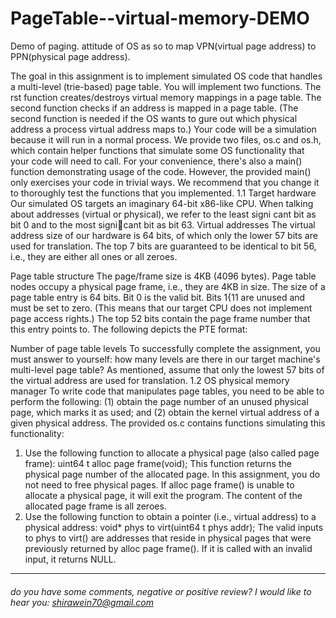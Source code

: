 # PageTable--virtual-memory-DEMO
Demo of paging. attitude of OS as so to map VPN(virtual page address)  to PPN(physical page address).


The goal in this assignment is to implement simulated OS code that handles a multi-level (trie-based)
page table. You will implement two functions. The  rst function creates/destroys virtual memory
mappings in a page table. The second function checks if an address is mapped in a page table. (The
second function is needed if the OS wants to  gure out which physical address a process virtual
address maps to.)
Your code will be a simulation because it will run in a normal process. We provide two files,
os.c and os.h, which contain helper functions that simulate some OS functionality that your code
will need to call. For your convenience, there's also a main() function demonstrating usage of the
code. However, the provided main() only exercises your code in trivial ways. We recommend that
you change it to thoroughly test the functions that you implemented.
1.1 Target hardware
Our simulated OS targets an imaginary 64-bit x86-like CPU. When talking about addresses (virtual
or physical), we refer to the least signi cant bit as bit 0 and to the most signicant bit as bit 63.
Virtual addresses The virtual address size of our hardware is 64 bits, of which only the lower
57 bits are used for translation. The top 7 bits are guaranteed to be identical to bit 56, i.e., they
are either all ones or all zeroes. 

Page table structure The page/frame size is 4KB (4096 bytes). Page table nodes occupy a
physical page frame, i.e., they are 4KB in size. The size of a page table entry is 64 bits. Bit 0 is the
valid bit. Bits 1{11 are unused and must be set to zero. (This means that our target CPU does
not implement page access rights.) The top 52 bits contain the page frame number that this entry
points to. The following depicts the PTE format:

Number of page table levels To successfully complete the assignment, you must answer to
yourself: how many levels are there in our target machine's multi-level page table? As mentioned,
assume that only the lowest 57 bits of the virtual address are used for translation.
1.2 OS physical memory manager
To write code that manipulates page tables, you need to be able to perform the following: (1) obtain
the page number of an unused physical page, which marks it as used; and (2) obtain the kernel
virtual address of a given physical address. The provided os.c contains functions simulating this
functionality:
1. Use the following function to allocate a physical page (also called page frame):
uint64 t alloc page frame(void);
This function returns the physical page number of the allocated page. In this assignment, you
do not need to free physical pages. If alloc page frame() is unable to allocate a physical page,
it will exit the program. The content of the allocated page frame is all zeroes.
2. Use the following function to obtain a pointer (i.e., virtual address) to a physical address:
void* phys to virt(uint64 t phys addr);
The valid inputs to phys to virt() are addresses that reside in physical pages that were
previously returned by alloc page frame(). If it is called with an invalid input, it returns
NULL.


---------------------------------------------------------------------------------
###### do you have some comments, negative or positive review? I would like to hear you: shirawein70@gmail.com
